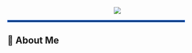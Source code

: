 <p align="center">
  <a href="https://github.com/DenverCoder1/readme-typing-svg">
    <img src="https://readme-typing-svg.herokuapp.com?font=Swiss121&color=0F52BA&size=30&center=true&vCenter=true&width=700&height=30&pause=1000000000&lines=Welcome+everyone,+this+is+my+profile">
  </a>
</p>

<hr style="border: 2px solid #0F52BA; width: 80%;">
<h2 ">💫 About Me</h2>



